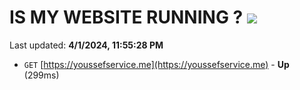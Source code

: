 # IS MY WEBSITE RUNNING ? [![](https://img.shields.io/static/v1?label=Sponsor&message=%E2%9D%A4&logo=GitHub&color=%23fe8e86)](https://github.com/sponsors/<username>)

Last updated: **4/1/2024, 11:55:28 PM**

- `GET` [https://youssefservice.me](https://youssefservice.me) - **Up** (299ms)
